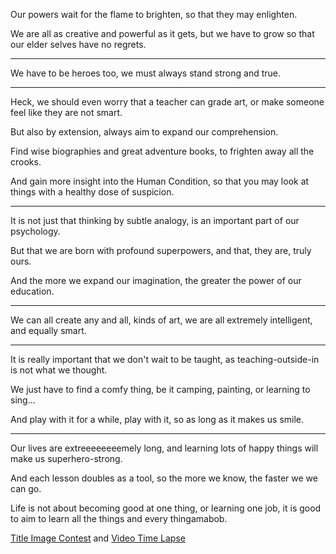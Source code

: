 Our powers wait for the flame to brighten,
so that they may enlighten.

We are all as creative and powerful as it gets,
but we have to grow so that our elder selves have no regrets.

---

We have to be heroes too,
we must always stand strong and true.

---

Heck, we should even worry that a teacher can grade art,
or make someone feel like they are not smart.

But also by extension,
always aim to expand our comprehension.

Find wise biographies and great adventure books,
to frighten away all the crooks.

And gain more insight into the Human Condition,
so that you may look at things with a healthy dose of suspicion.

---

It is not just that thinking by subtle analogy,
is an important part of our psychology.

But that we are born with profound superpowers,
and that, they are, truly ours.

And the more we expand our imagination,
the greater the power of our education.

---

We can all create any and all, kinds of art,
we are all extremely intelligent, and equally smart.

---

It is really important that we don't wait to be taught,
as teaching-outside-in is not what we thought.

We just have to find a comfy thing,
be it camping, painting, or learning to sing...

And play with it for a while,
play with it, so as long as it makes us smile.

---

Our lives are extreeeeeeeemely long,
and learning lots of happy things will make us superhero-strong.

And each lesson doubles as a tool, so the more we know,
the faster we we can go.

Life is not about becoming good at one thing, or learning one job,
it is good to aim to learn all the things and every thingamabob.


[Title Image Contest](https://www.reddit.com/r/redditgetsdrawn/comments/tfhkkw/this_is_my_hamster_pixie/) and [Video Time Lapse](https://youtu.be/uOKY9P5FTHM)
